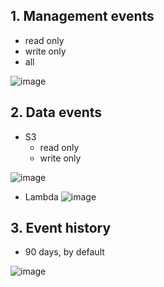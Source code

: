 


## 1. Management events
- read only
- write only
- all

![image](https://user-images.githubusercontent.com/26485327/70404494-9fa75800-1a7d-11ea-8e07-0272a2296db3.png)

## 2. Data events
- S3
  - read only
  - write only
  
![image](https://user-images.githubusercontent.com/26485327/70404562-d9785e80-1a7d-11ea-9e1f-29e5664a6654.png)

- Lambda
![image](https://user-images.githubusercontent.com/26485327/70404580-ec8b2e80-1a7d-11ea-9dce-bddcd758ef16.png)

## 3. Event history
- 90 days, by default

![image](https://user-images.githubusercontent.com/26485327/70404682-2e1bd980-1a7e-11ea-8aad-8be548efc162.png)
